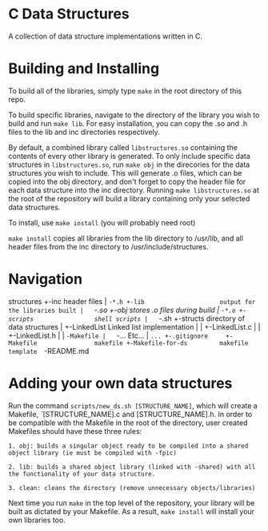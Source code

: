 # C Data Structures

A collection of data structure implementations written in C.

# Building and Installing

To build all of the libraries, simply type `make` in the root directory of this repo.

To build specific libraries, navigate to the directory of the library you wish to build and run `make lib`. For easy installation, you can copy the .so and .h files to the lib and inc directories respectively.

By default, a combined library called `libstructures.so` containing the contents of every other library is generated. To only include specific data structures in `libstructures.so`, run `make obj` in the direcories for the data structures you wish to include. This will generate .o files, which can be copied into the obj directory, and don't forget to copy the header file for each data structure into the inc directory. Running `make libstructures.so` at the root of the repository will build a library containing only your selected data structures.

To install, use `make install` (you will probably need root)

`make install` copies all libraries from the lib directory to /usr/lib, and all header files from the inc directory to /usr/include/structures.

# Navigation

structures
  +-inc                     header files
  |   `-*.h
  +-lib                     output for the libraries built
  |   `-*.so
  +-obj                     stores .o files during build
  |   `-*.o
  +-scripts                 shell scripts
  |   `-*.sh
  +-structs                 directory of data structures
  |   +-LinkedList          Linked list implementation
  |   |   +-LinkedList.c
  |   |   +-LinkedList.h
  |   |   `-Makefile
  |   `-...                 Etc...
  |       `...
  +-.gitignore    
  +-Makefile                makefile
  +-Makefile-for-ds         makefile template 
  `-README.md

# Adding your own data structures

Run the command `scripts/new_ds.sh [STRUCTURE_NAME]`, which will create a Makefile, `\[STRUCTURE_NAME].c and \[STRUCTURE_NAME].h. In order to be compatible with the Makefile in the root of the directory, user created Makefiles should have these three rules:
    
    1. obj: builds a singular object ready to be compiled into a shared object library (ie must be compiled with -fpic)

    2. lib: builds a shared object library (linked with -shared) with all the functionality of your data structure.

    3. clean: cleans the directory (remove unnecessary objects/libraries)

Next time you run `make` in the top level of the repository, your library will be built as dictated by your Makefile. As a result, `make install` will install your own libraries too.